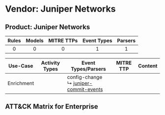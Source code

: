 Vendor: Juniper Networks
========================
Product: Juniper Networks
-------------------------
| Rules | Models | MITRE TTPs | Event Types | Parsers |
|:-----:|:------:|:----------:|:-----------:|:-------:|
|   0   |   0    |     0      |      1      |    1    |

|  Use-Case  | Activity Types | Event Types/Parsers                                                                                 | MITRE TTP | Content |
|:----------:| -------------- | --------------------------------------------------------------------------------------------------- | --------- | ------- |
| Enrichment | <ul></li></ul> |  config-change<br> ↳ [juniper-commit-events](../Parsers/parserContent_juniper-commit-events.md)<br> |           |         |

ATT&CK Matrix for Enterprise
----------------------------
